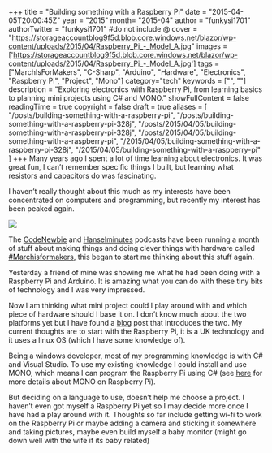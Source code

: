 +++
title = "Building something with a Raspberry Pi"
date = "2015-04-05T20:00:45Z"
year = "2015"
month= "2015-04"
author = "funkysi1701"
authorTwitter = "funkysi1701" #do not include @
cover = "https://storageaccountblog9f5d.blob.core.windows.net/blazor/wp-content/uploads/2015/04/Raspberry_Pi_-_Model_A.jpg"
images = ['https://storageaccountblog9f5d.blob.core.windows.net/blazor/wp-content/uploads/2015/04/Raspberry_Pi_-_Model_A.jpg']
tags = ["MarchIsForMakers", "C-Sharp", "Arduino", "Hardware", "Electronics", "Raspberry Pi", "Project", "Mono"]
category="tech"
keywords = ["", ""]
description = "Exploring electronics with Raspberry Pi, from learning basics to planning mini projects using C# and MONO."
showFullContent = false
readingTime = true
copyright = false
draft = true
aliases = [
    "/posts/building-something-with-a-raspberry-pi",
    "/posts/building-something-with-a-raspberry-pi-328j",
    "/posts/2015/04/05/building-something-with-a-raspberry-pi-328j",
    "/posts/2015/04/05/building-something-with-a-raspberry-pi",
    "/2015/04/05/building-something-with-a-raspberry-pi-328j",
    "/2015/04/05/building-something-with-a-raspberry-pi"
]
+++
Many years ago I spent a lot of time learning about electronics. It was great fun, I can’t remember specific things I built, but learning what resistors and capacitors do was fascinating.

I haven’t really thought about this much as my interests have been concentrated on computers and programming, but recently my interest has been peaked again.

![](https://storageaccountblog9f5d.blob.core.windows.net/blazor/wp-content/uploads/2015/04/Raspberry_Pi_-_Model_A.jpg)

The [CodeNewbie](http://www.codenewbie.org/) and [Hanselminutes](http://hanselminutes.com/) podcasts have been running a month of stuff about making things and doing clever things with hardware called [#Marchisformakers](http://marchisformakers.com/), this began to start me thinking about this stuff again.

Yesterday a friend of mine was showing me what he had been doing with a Raspberry Pi and Arduino. It is amazing what you can do with these tiny bits of technology and I was very impressed.

Now I am thinking what mini project could I play around with and which piece of hardware should I base it on. I don’t know much about the two platforms yet but I have found a [blog](http://www.codenewbie.org/blogs/everything-you-ever-wanted-to-know-about-arduino-and-raspberry-pi) post that introduces the two. My current thoughts are to start with the Raspberry Pi, it is a UK technology and it uses a linux OS (which I have some knowledge of).

Being a windows developer, most of my programming knowledge is with C# and Visual Studio. To use my existing knowledge I could install and use MONO, which means I can program the Raspberry Pi using C# (see [here](http://logicalgenetics.com/raspberry-pi-and-mono-hello-world/) for more details about MONO on Raspberry Pi).

But deciding on a language to use, doesn’t help me choose a project. I haven’t even got myself a Raspberry Pi yet so I may decide more once I have had a play around with it. Thoughts so far include getting wi-fi to work on the Raspberry Pi or maybe adding a camera and sticking it somewhere and taking pictures, maybe even build myself a baby monitor (might go down well with the wife if its baby related)